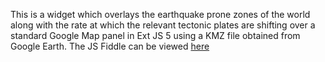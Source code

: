 This is a widget which overlays the earthquake prone zones of the world along with the rate at which the relevant tectonic plates are shifting over a standard Google Map panel in Ext JS 5 using a KMZ file obtained from Google Earth. The JS Fiddle can be viewed [here](http://jsfiddle.net/danielnazareth89/xot5777q/)
